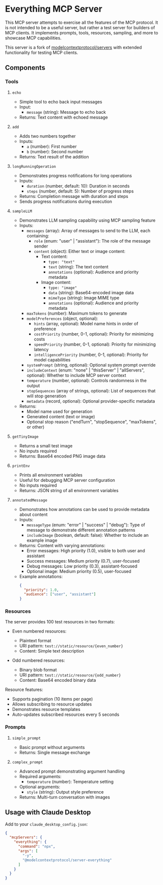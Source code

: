 # Everything MCP Server

This MCP server attempts to exercise all the features of the MCP protocol. It is not intended to be a useful server, but rather a test server for builders of MCP clients. It implements prompts, tools, resources, sampling, and more to showcase MCP capabilities.

This server is a fork of [modelcontextprotocol/servers](https://github.com/modelcontextprotocol/servers) with extended functionality for testing MCP clients.

## Components

### Tools

1. `echo`
   - Simple tool to echo back input messages
   - Input:
     - `message` (string): Message to echo back
   - Returns: Text content with echoed message

2. `add`
   - Adds two numbers together
   - Inputs:
     - `a` (number): First number
     - `b` (number): Second number
   - Returns: Text result of the addition

3. `longRunningOperation`
   - Demonstrates progress notifications for long operations
   - Inputs:
     - `duration` (number, default: 10): Duration in seconds
     - `steps` (number, default: 5): Number of progress steps
   - Returns: Completion message with duration and steps
   - Sends progress notifications during execution

4. `sampleLLM`
   - Demonstrates LLM sampling capability using MCP sampling feature
   - Inputs:
     - `messages` (array): Array of messages to send to the LLM, each containing:
       - `role` (enum: "user" | "assistant"): The role of the message sender
       - `content` (object): Either text or image content:
         - Text content:
           - `type: "text"`
           - `text` (string): The text content
           - `annotations` (optional): Audience and priority metadata
         - Image content:
           - `type: "image"`
           - `data` (string): Base64-encoded image data
           - `mimeType` (string): Image MIME type
           - `annotations` (optional): Audience and priority metadata
     - `maxTokens` (number): Maximum tokens to generate
     - `modelPreferences` (object, optional):
       - `hints` (array, optional): Model name hints in order of preference
       - `costPriority` (number, 0-1, optional): Priority for minimizing costs
       - `speedPriority` (number, 0-1, optional): Priority for minimizing latency
       - `intelligencePriority` (number, 0-1, optional): Priority for model capabilities
     - `systemPrompt` (string, optional): Optional system prompt override
     - `includeContext` (enum: "none" | "thisServer" | "allServers", optional): Whether to include MCP server context
     - `temperature` (number, optional): Controls randomness in the output
     - `stopSequences` (array of strings, optional): List of sequences that will stop generation
     - `metadata` (record, optional): Optional provider-specific metadata
   - Returns:
     - Model name used for generation
     - Generated content (text or image)
     - Optional stop reason ("endTurn", "stopSequence", "maxTokens", or other)

5. `getTinyImage`
   - Returns a small test image
   - No inputs required
   - Returns: Base64 encoded PNG image data

6. `printEnv`
   - Prints all environment variables
   - Useful for debugging MCP server configuration
   - No inputs required
   - Returns: JSON string of all environment variables

7. `annotatedMessage`
   - Demonstrates how annotations can be used to provide metadata about content
   - Inputs:
     - `messageType` (enum: "error" | "success" | "debug"): Type of message to demonstrate different annotation patterns
     - `includeImage` (boolean, default: false): Whether to include an example image
   - Returns: Content with varying annotations:
     - Error messages: High priority (1.0), visible to both user and assistant
     - Success messages: Medium priority (0.7), user-focused
     - Debug messages: Low priority (0.3), assistant-focused
     - Optional image: Medium priority (0.5), user-focused
   - Example annotations:
     ```json
     {
       "priority": 1.0,
       "audience": ["user", "assistant"]
     }
     ```

### Resources

The server provides 100 test resources in two formats:
- Even numbered resources:
  - Plaintext format
  - URI pattern: `test://static/resource/{even_number}`
  - Content: Simple text description

- Odd numbered resources:
  - Binary blob format
  - URI pattern: `test://static/resource/{odd_number}`
  - Content: Base64 encoded binary data

Resource features:
- Supports pagination (10 items per page)
- Allows subscribing to resource updates
- Demonstrates resource templates
- Auto-updates subscribed resources every 5 seconds

### Prompts

1. `simple_prompt`
   - Basic prompt without arguments
   - Returns: Single message exchange

2. `complex_prompt`
   - Advanced prompt demonstrating argument handling
   - Required arguments:
     - `temperature` (number): Temperature setting
   - Optional arguments:
     - `style` (string): Output style preference
   - Returns: Multi-turn conversation with images

## Usage with Claude Desktop

Add to your `claude_desktop_config.json`:

```json
{
  "mcpServers": {
    "everything": {
      "command": "npx",
      "args": [
        "-y",
        "@modelcontextprotocol/server-everything"
      ]
    }
  }
}
```
